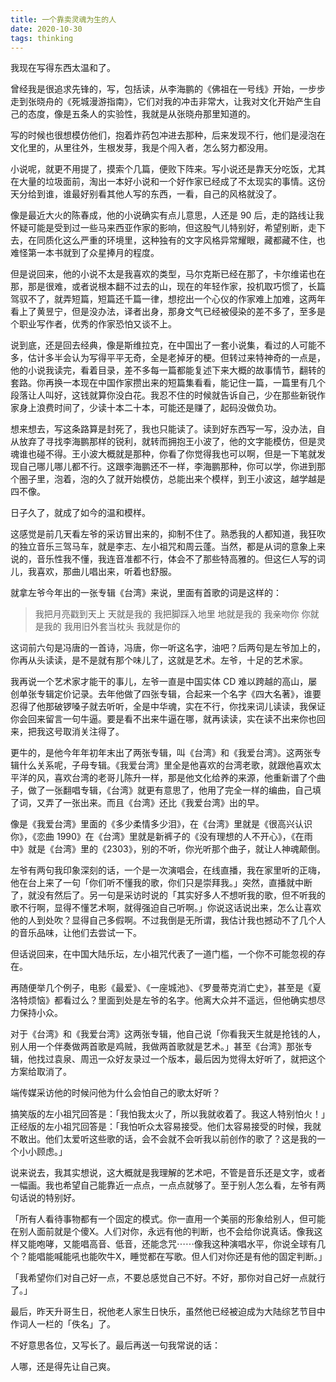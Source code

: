 ```yaml
---
title: 一个靠卖灵魂为生的人
date: 2020-10-30
tags: thinking
---
```


我现在写得东西太温和了。

曾经我是很追求先锋的，写，包括读，从李海鹏的《佛祖在一号线》开始，一步步走到张晓舟的《死城漫游指南》，它们对我的冲击非常大，让我对文化开始产生自己的态度，像是五条人的实验性，我就是从张晓舟那里知道的。

写的时候也很想模仿他们，抱着炸药包冲进去那种，后来发现不行，他们是浸泡在文化里的，从里往外，生根发芽，我是个闯入者，怎么努力都没用。

小说呢，就更不用提了，摸索个几篇，便败下阵来。写小说还是靠天分吃饭，尤其在大量的垃圾面前，淘出一本好小说和一个好作家已经成了不太现实的事情。这份天分给到谁，谁最好别看其他人写的东西，一看，自己的风格就没了。

像是最近大火的陈春成，他的小说确实有点儿意思，人还是 90 后，走的路线让我怀疑可能是受到过一些马来西亚作家的影响，但这股气儿特别好，希望别断，走下去，在同质化这么严重的环境里，这种独有的文字风格异常耀眼，藏都藏不住，也难怪第一本书就到了众星捧月的程度。

但是说回来，他的小说不太是我喜欢的类型，马尔克斯已经在那了，卡尔维诺也在那，那是很难，或者说根本翻不过去的山，现在的年轻作家，投机取巧惯了，长篇驾驭不了，就弄短篇，短篇还千篇一律，想挖出一个心仪的作家难上加难，这两年看上了黄昱宁，但是没办法，译者出身，那身文气已经被侵染的差不多了，至多是个职业写作者，优秀的作家恐怕又谈不上。

说到底，还是回去经典，像是斯维拉克，在中国出了一套小说集，看过的人可能不多，估计多半会认为写得平平无奇，全是老掉牙的梗。但转过来特神奇的一点是，他的小说我读完，看着目录，差不多每一篇都能复述下来大概的故事情节，翻转的套路。你再换一本现在中国作家攒出来的短篇集看看，能记住一篇，一篇里有几个段落让人叫好，这钱就算你没白花。我忍不住的时候就告诉自己，少在那些新锐作家身上浪费时间了，少读十本二十本，可能还是赚了，起码没做负功。

想来想去，写这条路算是封死了，我也只能读了。读到好东西写一写，没办法，自从放弃了寻找李海鹏那样的锐利，就转而拥抱王小波了，他的文字能模仿，但是灵魂谁也碰不得。王小波大概就是那种，你看了你觉得我也可以啊，但是一下笔就发现自己哪儿哪儿都不行。这跟李海鹏还不一样，李海鹏那种，你可以学，你进到那个圈子里，泡着，泡的久了就开始模仿，总能出来个模样，到王小波这，越学越是四不像。

日子久了，就成了如今的温和模样。

这感觉是前几天看左爷的采访冒出来的，抑制不住了。熟悉我的人都知道，我狂吹的独立音乐三驾马车，就是李志、左小祖咒和周云蓬。当然，都是从词的意象上来说的，音乐性我不懂，我连音准都不行，体会不了那些特高雅的。但这仨人写的词儿，我喜欢，那曲儿唱出来，听着也舒服。

就拿左爷今年出的一张专辑《台湾》来说，里面有首歌的词是这样的：

> 我把月亮戳到天上
> 天就是我的
> 我把脚踩入地里
> 地就是我的
> 我亲吻你
> 你就是我的
> 我用旧外套当枕头
> 我就是你的

这词前六句是冯唐的一首诗，冯唐，你一听这名字，油吧？后两句是左爷加上的，你再从头读读，是不是就有那个味儿了，这就是艺术。左爷，十足的艺术家。

我再说一个艺术家才能干的事儿，左爷一直是中国实体 CD 难以跨越的高山，屡创单张专辑定价记录。去年他做了四张专辑，合起来一个名字《四大名著》，谁要忍得了他那破锣嗓子就去听听，全是中华魂，实在不行，你找来词儿读读，我保证你会回来留言一句牛逼。要是看不出来牛逼在哪，就再读读，实在读不出来你也回来，把我这号取消关注得了。

更牛的，是他今年年初年末出了两张专辑，叫《台湾》和《我爱台湾》。这两张专辑什么关系呢，子母专辑。《我爱台湾》里全是他喜欢的台湾老歌，就跟他喜欢太平洋的风，喜欢台湾的老哥儿陈升一样，那是他文化给养的来源，他重新谱了个曲子，做了一张翻唱专辑，《台湾》就更有意思了，他用了完全一样的编曲，自己填了词，又弄了一张出来。而且《台湾》还比《我爱台湾》出的早。

像是《我爱台湾》里面的《多少柔情多少泪》，在《台湾》里就是《很高兴认识你》，《恋曲 1990》在《台湾》里就是新裤子的《没有理想的人不开心》，《在雨中》就是《台湾》里的《2303》，别的不听，你光听那个曲子，就让人神魂颠倒。

左爷有两句我印象深刻的话，一个是一次演唱会，在线直播，我在家里听的正嗨，他在台上来了一句「你们听不懂我的歌，你们只是崇拜我。」突然，直播就中断了，就没有然后了。另一句是采访时说的「其实好多人不想听我的歌，但不听我的歌不行啊，显得不懂艺术啊，就得强迫自己听啊。」你说这话说出来，怎么让喜欢他的人到处吹？显得自己多假啊。不过我倒是无所谓，我估计我也撼动不了几个人的音乐品味，让他们去尝试一下。

但话说回来，在中国大陆乐坛，左小祖咒代表了一道门槛，一个你不可能忽视的存在。

再随便举几个例子，电影《最爱》、《一座城池》、《罗曼蒂克消亡史》，甚至是《夏洛特烦恼》都看过么？里面到处是左爷的名字。他离大众并不遥远，但他确实想尽力保持小众。

对于《台湾》和《我爱台湾》这两张专辑，他自己说「你看我天生就是抢钱的人，别人用一个伴奏做两首歌是鸡贼，我做两首歌就是艺术。」甚至《台湾》那张专辑，他找过袁泉、周迅一众好友录过一个版本，最后因为觉得太好听了，就把这个方案给取消了。

端传媒采访他的时候问他为什么会怕自己的歌太好听？

搞笑版的左小祖咒回答是：「我怕我太火了，所以我就收着了。我这人特别怕火！」正经版的左小祖咒回答是：「我怕听众太容易接受。他们太容易接受的时候，我就不敢出。他们太爱听这些歌的话，会不会就不会听我以前创作的歌了？这是我的一个小小顾虑。」

说来说去，我其实想说，这大概就是我理解的艺术吧，不管是音乐还是文字，或者一幅画。我也希望自己能靠近一点点，一点点就够了。至于别人怎么看，左爷有两句话说的特别好。

「所有人看待事物都有一个固定的模式。你一直用一个美丽的形象给别人，但可能在别人面前就是个傻X。人们对你，永远有他的判断，也不会给你说真话。像我这样又能咆哮，又能唱高音、低音，还能念咒⋯⋯像我这种演唱水平，你说全球有几个？能唱能喊能吼也能吹牛X，睡觉都在写歌。但人们对你还是有他的固定判断。」

「我希望你们对自己好一点，不要总感觉自己不好。不好，那你对自己好一点就行了。」

最后，昨天升哥生日，祝他老人家生日快乐，虽然他已经被迫成为大陆综艺节目中作词人一栏的「佚名」了。

不好意思各位，又写长了。最后再送一句我常说的话：

人哪，还是得先让自己爽。